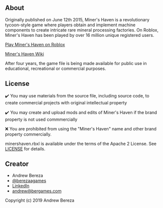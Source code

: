 ## About
Originally published on June 12th 2015, Miner's Haven is a revolutionary tycoon-style game where players obtain and implement machine components to create intricate rare mineral processing factories. On Roblox, Miner's Haven has been played by over 16 million unique registered users. 

[Play Miner's Haven on Roblox](https://www.roblox.com/games/258258996/Miners-Haven)

[Miner's Haven Wiki](https://minershaven.fandom.com/wiki/Welcome_To_The_Miner%27s_Haven_Wikia!)

After four years, the game file is being made available for public use in educational, recreational or commercial purposes.  

## License 

✔️ You may use materials from the source file, including source code, to create commercial projects with original intellectual property

✔️ You may create and upload mods and edits of Miner's Haven if the brand property is not used commmercially

❌ You are prohibited from using the "Miner's Haven" name and other brand property commercially. 

minershaven.rbxl is available under the terms of the Apache 2 License. See [LICENSE](LICENSE) for details. 
 
## Creator
* Andrew Bereza
* [@berezaagames](https://twitter.com/berezaagames)
* [LinkedIn](https://www.linkedin.com/in/berezaa)
* andrew@bergames.com

Copyright (c) 2019 Andrew Bereza
